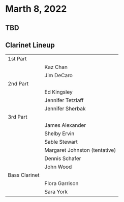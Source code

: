 # Marth 8, 2022

## TBD


## Clarinet Lineup

|               |                   |
| ------------- | ----------------- |
| 1st Part      |                   |
|               | Kaz Chan          |
|               | Jim DeCaro        |
| 2nd Part      |                   |
|               | Ed Kingsley       |
|               | Jennifer Tetzlaff |
|               | Jennifer Sherbak  |
| 3rd Part      |                   |
|               | James Alexander   |
|               | Shelby Ervin      |
|               | Sable Stewart     |
|               | Margaret Johnston (tentative) |
|               | Dennis Schafer    |
|               | John Wood         |
| Bass Clarinet |                   |
|               | Flora Garrison    |
|               | Sara York         |